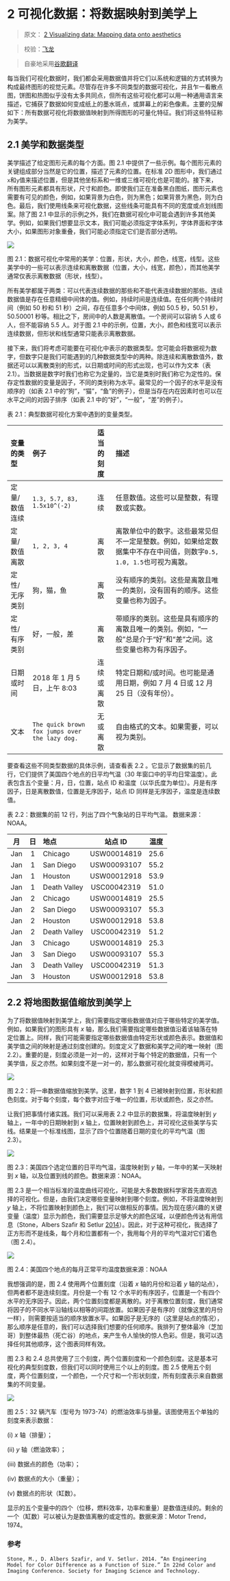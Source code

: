 # 2 可视化数据：将数据映射到美学上

> 原文： [2 Visualizing data: Mapping data onto aesthetics](https://serialmentor.com/dataviz/aesthetic-mapping.html)

> 校验：[飞龙](https://github.com/wizardforcel)

> 自豪地采用[谷歌翻译](https://translate.google.cn/)

每当我们可视化数据时，我们都会采用数据值并将它们以系统和逻辑的方式转换为构成最终图形的视觉元素。尽管存在许多不同类型的数据可视化，并且乍一看散点图，饼图和热图似乎没有太多共同点，但所有这些可视化都可以用一种通用语言来描述，它捕获了数据如何变成纸上的墨水斑点，或屏幕上的彩色像素。主要的见解如下：所有数据可视化将数据值映射到所得图形的可量化特征。我们将这些特征称为美学。

## 2.1 美学和数据类型

美学描述了给定图形元素的每个方面。图 2.1 中提供了一些示例。每个图形元素的关键组成部分当然是它的位置，描述了元素的位置。在标准 2D 图形中，我们通过`x`和`y`值来描述位置，但是其他坐标系和一维或三维可视化也是可能的。接下来，所有图形元素都具有形状，尺寸和颜色。即使我们正在准备黑白图纸，图形元素也需要有可见的颜色，例如，如果背景为白色，则为黑色；如果背景为黑色，则为白色。最后，我们使用线条来可视化数据，这些线条可能具有不同的宽度或点划线图案。除了图 2.1 中显示的示例之外，我们在数据可视化中可能会遇到许多其他美学。例如，如果我们想要显示文本，我们可能必须指定字体系列，字体界面和字体大小，如果图形对象重叠，我们可能必须指定它们是否部分透明。

![](img/171cbd0fc5aa63677c7b342755b11199.jpg)

图 2.1：数据可视化中常用的美学：位置，形状，大小，颜色，线宽，线型。这些美学中的一些可以表示连续和离散数据（位置，大小，线宽，颜色），而其他美学通常仅表示离散数据（形状，线型）。

所有美学都属于两类：可以代表连续数据的那些和不能代表连续数据的那些。连续数据值是存在任意精细中间体的值。例如，持续时间是连续值。在任何两个持续时间（例如 50 秒和 51 秒）之间，存在任意多个中间体，例如 50.5 秒，50.51 秒，50.50001 秒等。相比之下，房间中的人数是离散值。一个房间可以容纳 5 人或 6 人，但不能容纳 5.5 人。对于图 2.1 中的示例，位置，大小，颜色和线宽可以表示连续数据，但形状和线型通常只能表示离散数据。

接下来，我们将考虑可能要在可视化中表示的数据类型。您可能会将数据视为数字，但数字只是我们可能遇到的几种数据类型中的两种。除连续和离散数值外，数据还可以以离散类别的形式，以日期或时间的形式出现，也可以作为文本（表 2.1）。当数据是数字时我们也称它为定量的，当它是类别时我们称它为定性的。保存定性数据的变量是因子，不同的类别称为水平。最常见的一个因子的水平是没有顺序的（如表 2.1 中的“狗”，“猫”，“鱼”的例子），但是当存在内在因素时也可以在水平之间的对因子排序（如表 2.1 中的“好”，“一般”，“差”的例子）。

表 2.1：典型数据可视化方案中遇到的变量类型。

| 变量的类型 | 例子 | 适当的刻度 | 描述 |
| :-- | :-- | :-- | :-- |
| 定量/数值连续 | `1.3, 5.7, 83, 1.5x10^(-2)` | 连续 | 任意数值。这些可以是整数，有理数或实数。 |
| 定量/数值离散 | `1, 2, 3, 4` | 离散 | 离散单位中的数字。这些最常见但不一定是整数。例如，如果给定数据集中不存在中间值，则数字`0.5, 1.0, 1.5`也可视为离散。 |
| 定性/无序类别 | 狗，猫，鱼 | 离散 | 没有顺序的类别。这些是离散且唯一的类别，没有固有的顺序。这些变量也称为因子。 |
| 定性/有序类别 | 好，一般，差 | 离散 | 带顺序的类别。这些是具有顺序的离散且唯一的类别。例如，“一般”总是介于“好”和“差”之间。这些变量也称为有序因子。 |
| 日期或时间 | 2018 年 1 月 5 日，上午 8:03 | 连续或离散 | 特定日期和/或时间。也可能是通用日期，例如 7 月 4 日或 12 月 25 日（没有年份）。 |
| 文本 | `The quick brown fox jumps over the lazy dog.` | 无或离散 | 自由格式的文本。如果需要，可以视为类别。 |

要查看这些不同类型数据的具体示例，请查看表 2.2 。它显示了数据集的前几行，它们提供了美国四个地点的日平均气温（30 年窗口中的平均日常温度）。此表包含五个变量：月，日，位置，站点 ID 和温度（以华氏度为单位）。月是有序因子，日是离散数值，位置是无序因子，站点 ID 同样是无序因子，温度是连续数值。

表 2.2：数据集的前 12 行，列出了四个气象站的日平均气温。 数据来源：NOAA。

| 月 | 日 | 地点 | 站点 ID | 温度 |
| :-: | :-: | :-- | :-: | :-: |
| Jan | 1 | Chicago | USW00014819 | 25.6 |
| Jan | 1 | San Diego | USW00093107 | 55.2 |
| Jan | 1 | Houston | USW00012918 | 53.9 |
| Jan | 1 | Death Valley | USC00042319 | 51.0 |
| Jan | 2 | Chicago | USW00014819 | 25.5 |
| Jan | 2 | San Diego | USW00093107 | 55.3 |
| Jan | 2 | Houston | USW00012918 | 53.8 |
| Jan | 2 | Death Valley | USC00042319 | 51.2 |
| Jan | 3 | Chicago | USW00014819 | 25.3 |
| Jan | 3 | San Diego | USW00093107 | 55.3 |
| Jan | 3 | Death Valley | USC00042319 | 51.3 |
| Jan | 3 | Houston | USW00012918 | 53.8 |

## 2.2 将地图数据值缩放到美学上

为了将数据值映射到美学上，我们需要指定哪些数据值对应于哪些特定的美学值。例如，如果我们的图形具有 _x_ 轴，那么我们需要指定哪些数据值沿着该轴落在特定位置上。同样，我们可能需要指定哪些数据值由特定形状或颜色表示。数据值和美学值之间的映射是通过刻度创建的。刻度定义了数据和美学之间的唯一映射（图 2.2）。重要的是，刻度必须是一对一的，这样对于每个特定的数据值，只有一个美学值，反之亦然。如果刻度不是一对一的，那么数据可视化就变得模棱两可。

![](img/be47af5e107ba940309be44590dcd739.jpg)

图 2.2：将一串数据值缩放到美学。这里，数字 1 到 4 已被映射到位置，形状和颜色刻度。对于每个刻度，每个数字对应于唯一的位置，形状或颜色，反之亦然。

让我们把事情付诸实践。我们可以采用表 2.2 中显示的数据集，将温度映射到 _y_ 轴上，一年中的日期映射到 _x_ 轴上，位置映射到颜色上，并可视化这些美学与实线。结果是一个标准线图，显示了四个位置随着日期的变化的平均气温（图 2.3）。

![](img/6cef3423ab58eeef6e4beafc2446230f.jpg)

图 2.3：美国四个选定位置的日平均气温，温度映射到 _y_ 轴，一年中的某一天映射到 _x_ 轴，以及位置到线的颜色。数据来源：NOAA。

图 2.3 是一个相当标准的温度曲线可视化，可能是大多数数据科学家首先直观选择的可视化。但是，由我们决定哪些变量映射到哪个刻度。例如，不将温度映射到 _y_ 轴上，不将位置映射到颜色上，我们可以做相反的事情。因为现在感兴趣的关键变量（温度）显示为颜色，我们需要显示足够大的颜色区域，以便颜色传达有用信息（Stone，Albers Szafir 和 Setlur [2014](#ref-Stone_et_al_2014)）。因此，对于这种可视化，我选择了正方形而不是线条，每个月和位置都有一个，我用每个月的平均气温对它们着色（图 2.4）。

![](img/0dcf33dd623c4136075c67c999dbe454.jpg)

图 2.4：美国四个地点的每月正常平均温度数据来源：NOAA

我想强调的是，图 2.4 使用两个位置刻度（沿着 _x_ 轴的月份和沿着 _y_ 轴的站点），但两者都不是连续刻度。月份是一个有 12 个水平的有序因子，位置是一个有四个水平的无序因子。因此，两个位置刻度都是离散的。对于离散位置刻度，我们通常将因子的不同水平沿轴线以相等的间距放置。如果因子是有序的（就像这里的月份一样），则需要按适当的顺序放置水平。如果因子是无序的（这里是站点的情况），那么顺序是任意的，我们可以选择我们想要的任何顺序。我排列了整体最冷（芝加哥）到整体最热（死亡谷）的地点，来产生令人愉快的惊人色彩。但是，我可以选择任何其他顺序，这个图表同样有效。

图 2.3 和 2.4 总共使用了三个刻度，两个位置刻度和一个颜色刻度。这是基本可视化的典型刻度数，但我们可以同时使用三个以上的刻度。图 2.5 使用五个刻度，两个位置刻度，一个颜色，一个尺寸和一个形状刻度，所有刻度表示来自数据集的不同变量。

![](img/13590d652ef7ad30e2c706d1d7918fb7.jpg)

图 2.5：32 辆汽车（型号为 1973-74）的燃油效率与排量。该图使用五个单独的刻度来表示数据：

(i) *x* 轴（排量）；

(ii) *y* 轴（燃油效率）；

(iii) 数据点的颜色（功率）；

(iv) 数据点的大小（重量）；

(v) 数据点的形状（缸数）。

显示的五个变量中的四个（位移，燃料效率，功率和重量）是数值连续的。剩余的一个（缸数）可以被认为是数值离散的或定性的。数据来源：Motor Trend，1974。

### 参考

```
Stone, M., D. Albers Szafir, and V. Setlur. 2014. “An Engineering Model for Color Difference as a Function of Size.” In 22nd Color and Imaging Conference. Society for Imaging Science and Technology.
```